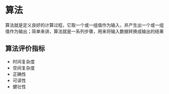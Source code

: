 
# 算法

算法就是定义良好的计算过程，它取一个或一组值作为输入，并产生出一个或一组值作为输出；简单来讲，算法就是一系列步骤，用来将输入数据转换成输出的结果

## 算法评价指标

* 时间复杂度
* 空间复杂度
* 正确性
* 可读性
* 健壮性

